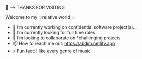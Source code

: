 👋 --> THANKS FOR VISITING

Welcome to my ✨relative world ✨ 

- 🔭 I’m currently working on confidential software project(s)...
- 🌱 I’m currently looking for full time roles
- 👯 I’m looking to collaborate on *challenging projects
- 📫 How to reach me out: https://abdim.netlify.app
- ⚡ Fun fact: I like every genre of music
